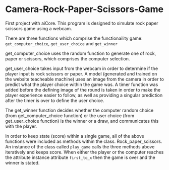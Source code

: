 # Camera-Rock-Paper-Scissors-Game

First project with aiCore. This program is designed to simulate rock paper scissors game using a webcam.

There are three functions which comprise the functionaility game: `get_computer_choice`, `get_user_choice` and `get_winner`

get_computer_choice uses the random function to generate one of rock, paper or scissors, which comprises the 
computer selection. 

get_user_choice takes input from the webcam in order to determine if the player input is rock scissors or paper. A model
(generated and trained on the website teacheable machine) uses an image from the camera in order to predict what the player choice 
within the game was. A timer function was added before the defining image of the round is taken in order to make the player 
experience easier to follow, as well as providing a singular prediction after the timer is over to define the user choice.   

The get_winner function decides whether the computer random choice (from get_computer_choice function) or the user choice 
(from get_user_choice function) is the winner or a draw, and communicates this with the player.

In order to keep state (score) within a single game, all of the above functions were included as methods within the class.
Rock_paper_scissors. An instance of the class called `play_game` calls the three methods above iteratively and keeps score. When either 
the player or the computer reaches the attribute instance attribute `first_to_x` then the game is over and the winner is stated. 

